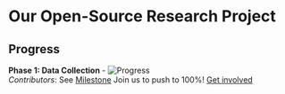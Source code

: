 # Our Open-Source Research Project
## Progress
**Phase 1: Data Collection** - ![Progress](https://img.shields.io/badge/Progress-60%25-green)  
*Contributors*: See [Milestone](https://github.com/leyangloh/FakeProgress/milestone/1)
Join us to push to 100%! [Get involved](https://github.com/leyangloh/FakeProgress/issues)
